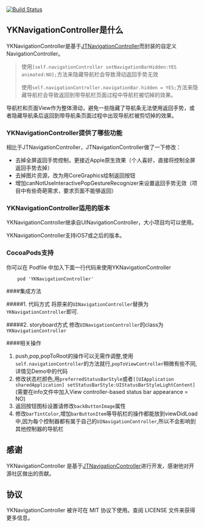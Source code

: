 [![Build Status](https://travis-ci.org/wanyakun/YKNavigationController.svg?branch=master)](https://travis-ci.org/wanyakun/YKNavigationController)

## YKNavigationController是什么

YKNavigationController是基于[JTNavigationController](https://github.com/JNTian/JTNavigationController)而封装的自定义NavigationController。

> 使用`[self.navigationController setNavigationBarHidden:YES animated:NO];`方法来隐藏导航栏会导致滑动返回手势无效
>
> 使用`self.navigationController.navigationBar.hidden = YES;`方法来隐藏导航栏会导致返回到带导航栏页面过程中导航栏被切掉的效果。

导航栏和页面View作为整体滑动，避免一些隐藏了导航条无法使用返回手势，或者隐藏导航条后返回到带导航条页面过程中出现导航栏被剪切掉的效果。

### YKNavigationController提供了哪些功能

相比于JTNavigationController，JTNavigationController做了一下修改：

- 去掉全屏返回手势控制，更接近Apple原生效果（个人喜好，直接将控制全屏返回手势去掉）
- 去掉图片资源，改为用CoreGraphics绘制返回按钮
- 增加canNotUseInteractivePopGestureRecognizer来设置返回手势无效（项目中有些奇葩需求，要求页面不能够返回）

### YKNavigationController适用的版本

YKNavigationController继承自UINavigationController，大小项目均可以使用。

YKNavigationController支持iOS7或之后的版本。



### CocoaPods支持

你可以在 Podfile 中加入下面一行代码来使用YKNavigationController

```
    pod 'YKNavigationController'
```


####集成方法

#####1. 代码方式
将原来的`UINavigationController`替换为`YKNavigationController`即可.

#####2. storyboard方式
修改`UINavigationController`的class为`YKNavigationController`

####相关操作
 1. push,pop,popToRoot的操作可以无需作调整,使用`self.navigationController`的方法就行,`popToViewController`稍微有些不同,详情见Demo中的代码
 2. 修改状态栏颜色,用`preferredStatusBarStyle`或者`[[UIApplication sharedApplication] setStatusBarStyle:UIStatusBarStyleLightContent]`(需要在info文件中加入View controller-based status bar appearance = NO)
 3. 返回按钮图标设置请修改`backButtonImage`属性
 4. 修改`barTintColor`,增加`barButtonItem`等导航栏的操作都能放到viewDidLoad中,因为每个控制器都有属于自己的`UINavigationController`,所以不会影响到其他控制器的导航栏

## 感谢

YKNavigationController 是基于[JTNavigationController](https://github.com/JNTian/JTNavigationController)进行开发，感谢他对开源社区做出的贡献。

## 协议

YKNavigationController 被许可在 MIT 协议下使用。查阅 LICENSE 文件来获得更多信息。
